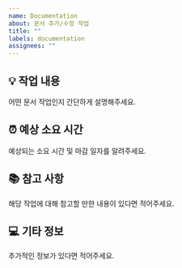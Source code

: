 ```yaml
---
name: Documentation
about: 문서 추가/수정 작업
title: ""
labels: documentation
assignees: ""
---
```


## 💡 작업 내용

어떤 문서 작업인지 간단하게 설명해주세요.

## ⏰ 예상 소요 시간

예상되는 소요 시간 및 마감 일자를 알려주세요.

## 📚 참고 사항

해당 작업에 대해 참고할 만한 내용이 있다면 적어주세요.

## 💻 기타 정보

추가적인 정보가 있다면 적어주세요.
